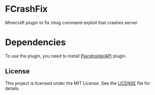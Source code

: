# FCrashFix

Minecraft plugin to fix /msg command exploit that crashes server

# Dependencies

To use the plugin, you need to install [PlaceholderAPI](https://github.com/PlaceholderAPI/PlaceholderAPI/releases) plugin.

## License

This project is licensed under the MIT License. See the [LICENSE](https://github.com/alexf0xdev/website/blob/main/LICENSE) file for details.
